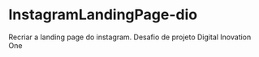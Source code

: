 # InstagramLandingPage-dio
Recriar a landing page do instagram. Desafio de projeto Digital Inovation One
